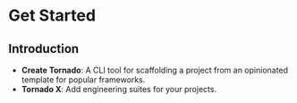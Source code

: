 # Get Started

## Introduction

- **Create Tornado**: A CLI tool for scaffolding a project from an opinionated template for popular frameworks.
- **Tornado X**: Add engineering suites for your projects.
